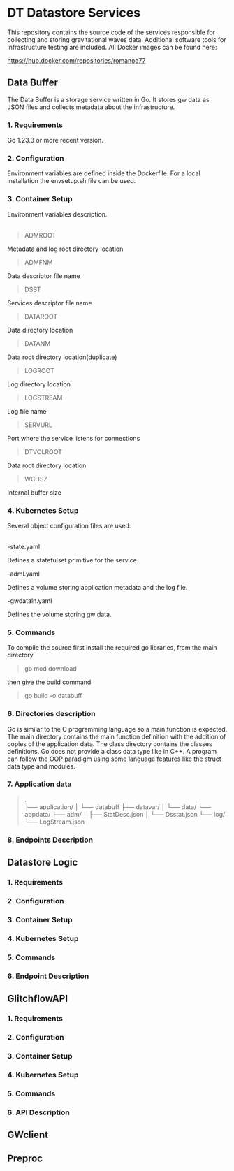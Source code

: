 
# DT Datastore Services

This repository contains the source code of the services responsible for collecting and storing gravitational waves data.
Additional software tools for infrastructure testing are included. All Docker images can be found here:

https://hub.docker.com/repositories/romanoa77

## Data Buffer

The Data Buffer is a storage service written in Go. It stores gw data as JSON files and collects metadata about the infrastructure.

### 1. Requirements
Go 1.23.3 or more recent version.
### 2. Configuration
Environment variables are defined inside the Dockerfile. For a local installation the envsetup.sh file can be used.

### 3. Container Setup
Environment variables description. <br><br>


> ADMROOT

Metadata and log root directory location

>ADMFNM

 Data descriptor file name

>DSST

Services descriptor file name

>DATAROOT

Data directory location

>DATANM

Data root directory location(duplicate)

>LOGROOT

Log directory location

>LOGSTREAM

Log file name

>SERVURL

Port where the service listens for connections

>DTVOLROOT

Data root directory location

>WCHSZ

Internal buffer size

### 4. Kubernetes Setup

Several object configuration files are used: <br><br>

-state.yaml

Defines a statefulset primitive for the service.

-adml.yaml

Defines a volume storing application metadata and the log file.

-gwdataln.yaml

Defines the volume storing gw data.

### 5. Commands
To compile the source first install the required  go libraries, from the main directory

> go mod download

then give the build command

> go build -o databuff

### 6. Directories description

Go is similar to the C programming language so a main function is expected. The main directory contains the main function definition with the addition of copies of the application data. The class directory contains the classes definitions. Go does not provide a class data type like in C++. A program can follow the OOP paradigm using
some language features like the struct data type and modules.

### 7. Application data

>.      
  ├── application/
  │   └── databuff
  ├── datavar/
  │   └── data/
  └── appdata/
     ├── adm/
     │   ├── StatDesc.json
     │   └── Dsstat.json
     └── log/
         └── LogStream.json
>
         


### 8. Endpoints Description

   
## Datastore Logic

### 1. Requirements
### 2. Configuration
### 3. Container Setup
### 4. Kubernetes Setup
### 5. Commands
### 6. Endpoint Description

## GlitchflowAPI

### 1. Requirements
### 2. Configuration
### 3. Container Setup
### 4. Kubernetes Setup
### 5. Commands
### 6. API Description

## GWclient

## Preproc
